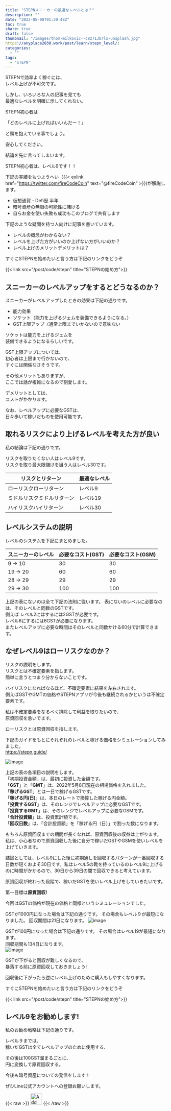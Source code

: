 ```yaml
---
title: "STEPNスニーカーの最適なレベルとは？"
description: ""
date: "2022-05-08T01:30:48Z"
toc: true
share: true
draft: false
thumbnail: "/images/thom-milkovic--c8z71Jbrls-unsplash.jpg"
https://anyplace2030.work/post/learn/stepn_level/:
categories:
  - ""
tags:
  - "STEPN"
---
```


STEPNで効率よく稼ぐには、   
レベル上げが不可欠です。

しかし、いろいろな人の記事を見ても  
最適なレベルを明確に示してくれない。  
  
<!--more-->

STEPN初心者は  
  
「どのレベルに上げればいいんだー！」  
  
と頭を抱えている事でしょう。  

安心してください。  

結論を先に言ってしまいます。  

STEPN初心者は、レベル9です！！  

下記の実績をもつようへい（{{< exlink href="https://twitter.com/fireCodeCoin" text="@fireCodeCoin" >}})が解説します。

- 仮想通貨・Defi歴 半年
- 暗号資産の無限の可能性に賭ける
- 自らお金を使い失敗も成功もこのブログで共有します 

下記のような疑問を持つ人向けに記事を書いています。  
- レベルの概念がわからない？
- レベルを上げた方がいいのか上げない方がいいのか？
- レベル上げのメリットデメリットは？

すぐにSTEPNを始めたいと言う方は下記のリンクをどうぞ

{{< link src="/post/code/stepn" title="STEPNの始め方">}}

## スニーカーのレベルアップをするとどうなるのか？

スニーカーがレベルアップしたときの効果は下記の通りです。
- 能力効果
- ソケット（能力を上げるジェムを装備できるようになる。）
- GST上限アップ（通常上限までいかないので意味ない

ソケットは能力を上げるジェムを  
装備できるようになるらしいです。 

GST上限アップについては、  
初心者は上限まで行かないので、  
すぐには関係なさそうです。

その他メリットもありますが、  
ここでは話が複雑になるので割愛します。

デメリットとしては、  
コストがかかります。  
  
なお、レベルアップに必要なGSTは、  
日々歩いて稼いだものを使用可能です。
  
## 取れるリスクにより上げるレベルを考えた方が良い

私の結論は下記の通りです。

リスクを取りたくない人はレベル9です。  
リスクを取り最大限儲けを狙う人はレベル30です。  

| リスクとリターン | 最適なレベル |
| --- | --- | 
| ローリスクローリターン | レベル9 |　
| ミドルリスクミドルリターン | レベル19 |
| ハイリスクハイリターン | レベル30 |

## レベルシステムの説明

レベルのシステムを下記にまとめました。

| スニーカーのレベル | 必要なコスト(GST) | 必要なコスト(GSM) | 
| --- | --- | --- |
| 9 → 10 | 30 | 30 |
| 19 → 20 | 60 | 60 |
| 28 → 29 | 29 | 29 |
| 29 → 30 | 100 | 100 |

上記の表にないのは全て下記の法則に従います。
表にないのレベルに必要なのは、そのレベルと同数のGSTです。  
例えば レベル2にはするには2GSTが必要です。  
レベル6にするには6GSTが必要になります。   
またレベルアップに必要な時間はそのレベルと同数かける60分で計算できます。

## なぜレベル9はローリスクなのか？

リスクの説明をします。  
リスクとは不確定要素を指します。  
簡単に言うとつまり分からないことです。  

ハイリスクになればなるほど、不確定要素に結果を左右されます。  
例えばGSTやGMTの価格やSTEPNアプリが今後も継続されるかというは不確定要素です。  

私は不確定要素をなるべく排除して利益を取りたいので、  
原資回収を急いでます。  

ローリスクとは原資回収を指します。

下記のガイドをもとにそれぞれのレベルと稼げる価格をシミュレーションしてみました。  
https://stepn.guide/

![image](/images/STEPN_ROI.png)

上記の表の各項目の説明をします。  
「初期投資金額」は、最初に投資した金額です。  
「**GST**」と「**GMT**」は、2022年5月8日現在の相場価格を入れました。  
「**稼げるGST**」とは一日で稼げるGSTです。  
「**稼げる円(日)**」は、本日のレートで換算した稼げる円金額。  
「**投資するGST**」は、そのレンジでレベルアップに必要なGSTです。  
「**投資するGMT**」は、そのレンジでレベルアップに必要なGSMです。  
「**合計投資額**」は、投資累計額です。  
「**回収日数**」は、「合計投資額」を「稼げる円（日）」で割った数になります。  

もちろん原資回収までの期間が長くなれば、原資回収後の収益は上がります。
私は、小心者なので原資回収した後に自分で稼いだGSTやGSMを使いレベルを上げていきます。  

結論としては、レベル9にした後に初期通しを回収するパターンが一番回収する日数が短くおよそ30日です。私はレベル5の靴を持っているのレベル9に上げるのに時間がかかるので、30日から39日の間で回収できると考えています。  

原資回収が終わった段階で、稼いだGSTを使いレベル上げをしていきたいです。

第一目標は**原資回収!**

今回はGSTの価格が現在の価格と同様というシミュレーションでした。  

GSTが1000円になった場合は下記の通りです。
その場合もレベル９が最短になりました。
回収期間は21日になります。
![image](/images/ROI_STEPN3.png)

GSTが100円になった場合は下記の通りです。
その場合はレベル19が最短になります。  
回収期間も134日になります。  
![image](/images/ROI_STEPN2.png)

GSTが下がると回収が難しくなるので、  
暴落する前に原資回収しておきましょう!

回収後に下がったら逆にレベル上げのために購入もしやすくなります。  

すぐにSTEPNを始めたいと言う方は下記のリンクをどうぞ

{{< link src="/post/code/stepn" title="STEPNの始め方">}}

## レベル9をお勧めします!

私のお勧め戦略は下記の通りです。  
  
レベル９までは、  
稼いだGSTは全てレベルアップのために使用する.  
  
その後は100GST溜まるごとに、  
円に変換して原資回収する。

今後も暗号資産についての発信をします！

ぜひLine公式アカウントへの登録お願いします。

{{< raw >}}
<a href="https://lin.ee/s3Ji7QW"><img src="https://scdn.line-apps.com/n/line_add_friends/btn/en.png" alt="Add friend" height="36" border="0"></a>
{{< /raw >}}

